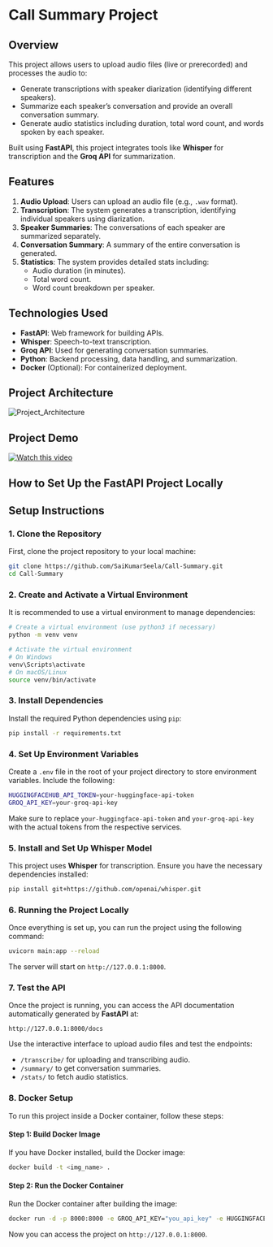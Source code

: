 # Call Summary Project

## Overview
This project allows users to upload audio files (live or prerecorded) and processes the audio to:
- Generate transcriptions with speaker diarization (identifying different speakers).
- Summarize each speaker’s conversation and provide an overall conversation summary.
- Generate audio statistics including duration, total word count, and words spoken by each speaker.

Built using **FastAPI**, this project integrates tools like **Whisper** for transcription and the **Groq API** for summarization.

## Features
1. **Audio Upload**: Users can upload an audio file (e.g., `.wav` format).
2. **Transcription**: The system generates a transcription, identifying individual speakers using diarization.
3. **Speaker Summaries**: The conversations of each speaker are summarized separately.
4. **Conversation Summary**: A summary of the entire conversation is generated.
5. **Statistics**: The system provides detailed stats including:
    - Audio duration (in minutes).
    - Total word count.
    - Word count breakdown per speaker.

## Technologies Used
- **FastAPI**: Web framework for building APIs.
- **Whisper**: Speech-to-text transcription.
- **Groq API**: Used for generating conversation summaries.
- **Python**: Backend processing, data handling, and summarization.
- **Docker** (Optional): For containerized deployment.

## Project Architecture
![Project_Architecture](https://github.com/user-attachments/assets/2b3a17e4-546b-42df-907b-0ca8bf6857fe)

## Project Demo

[![Watch this video](https://github.com/user-attachments/assets/310a0738-dfdb-47b9-bbe7-392a78a5c5bb)](https://github.com/user-attachments/assets/ed91f1d0-7b7c-4050-aca2-a1740e953502)

## **How to Set Up the FastAPI Project Locally**
## Setup Instructions
### 1. Clone the Repository
First, clone the project repository to your local machine:
```bash
git clone https://github.com/SaiKumarSeela/Call-Summary.git
cd Call-Summary
```

### 2. Create and Activate a Virtual Environment
It is recommended to use a virtual environment to manage dependencies:
```bash
# Create a virtual environment (use python3 if necessary)
python -m venv venv

# Activate the virtual environment
# On Windows
venv\Scripts\activate
# On macOS/Linux
source venv/bin/activate
```

### 3. Install Dependencies
Install the required Python dependencies using `pip`:
```bash
pip install -r requirements.txt
```

### 4. Set Up Environment Variables
Create a `.env` file in the root of your project directory to store environment variables. Include the following:

```bash
HUGGINGFACEHUB_API_TOKEN=your-huggingface-api-token
GROQ_API_KEY=your-groq-api-key
```

Make sure to replace `your-huggingface-api-token` and `your-groq-api-key` with the actual tokens from the respective services.

### 5. Install and Set Up Whisper Model
This project uses **Whisper** for transcription. Ensure you have the necessary dependencies installed:
```bash
pip install git+https://github.com/openai/whisper.git
```

### 6. Running the Project Locally
Once everything is set up, you can run the project using the following command:
```bash
uvicorn main:app --reload
```

The server will start on `http://127.0.0.1:8000`.

### 7. Test the API
Once the project is running, you can access the API documentation automatically generated by **FastAPI** at:
```
http://127.0.0.1:8000/docs
```

Use the interactive interface to upload audio files and test the endpoints:
- `/transcribe/` for uploading and transcribing audio.
- `/summary/` to get conversation summaries.
- `/stats/` to fetch audio statistics.


### 8. Docker Setup
To run this project inside a Docker container, follow these steps:

#### Step 1: Build Docker Image
If you have Docker installed, build the Docker image:
```bash
docker build -t <img_name> .
```

#### Step 2: Run the Docker Container
Run the Docker container after building the image:
```bash
docker run -d -p 8000:8000 -e GROQ_API_KEY="you_api_key" -e HUGGINGFACEHUB_API_TOKEN="your_huggingface_token" <img_name>
```

Now you can access the project on `http://127.0.0.1:8000`.

